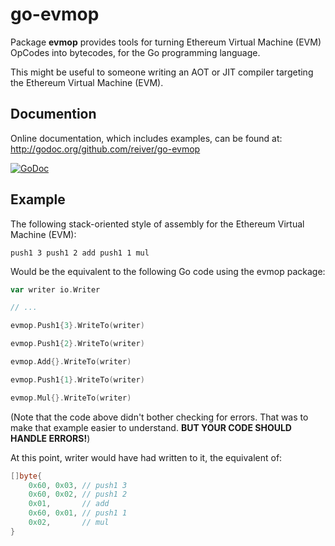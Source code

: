 # go-evmop

Package **evmop** provides tools for turning Ethereum Virtual Machine (EVM) OpCodes into bytecodes, for the Go programming language.

This might be useful to someone writing an AOT or JIT compiler targeting the Ethereum Virtual Machine (EVM).


## Documention

Online documentation, which includes examples, can be found at: http://godoc.org/github.com/reiver/go-evmop

[![GoDoc](https://godoc.org/github.com/reiver/go-evmop?status.svg)](https://godoc.org/github.com/reiver/go-evmop)


## Example

The following stack-oriented style of assembly for the Ethereum Virtual Machine (EVM):
```
push1 3 push1 2 add push1 1 mul
```

Would be the equivalent to the following Go code using the evmop package: 
```go
var writer io.Writer

// ...

evmop.Push1{3}.WriteTo(writer)

evmop.Push1{2}.WriteTo(writer)

evmop.Add{}.WriteTo(writer)

evmop.Push1{1}.WriteTo(writer)

evmop.Mul{}.WriteTo(writer)
```

(Note that the code above didn't bother checking for errors. That was to make that example easier to understand. **BUT YOUR CODE SHOULD HANDLE ERRORS!**) 

 At this point, writer would have had written to it, the equivalent of:
```go
[]byte{
	0x60, 0x03, // push1 3
	0x60, 0x02, // push1 2
	0x01,       // add
	0x60, 0x01, // push1 1
	0x02,       // mul
}
```

